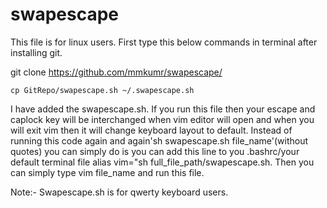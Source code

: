 # swapescape


This file is for linux users. First type this below commands in terminal after installing git.

git clone https://github.com/mmkumr/swapescape/

<code>cp GitRepo/swapescape.sh ~/.swapescape.sh</code>

I have added the swapescape.sh. If you run this file then your escape and caplock key will be interchanged when vim editor will open and when you will exit vim then it will change keyboard layout to default. Instead of running this code again and again'sh swapescape.sh file_name'(without quotes) you can simply do is you can add this line to you .bashrc/your default terminal file alias vim="sh full_file_path/swapescape.sh. Then you can simply type vim file_name and run this file.

Note:- Swapescape.sh is for qwerty keyboard users.
